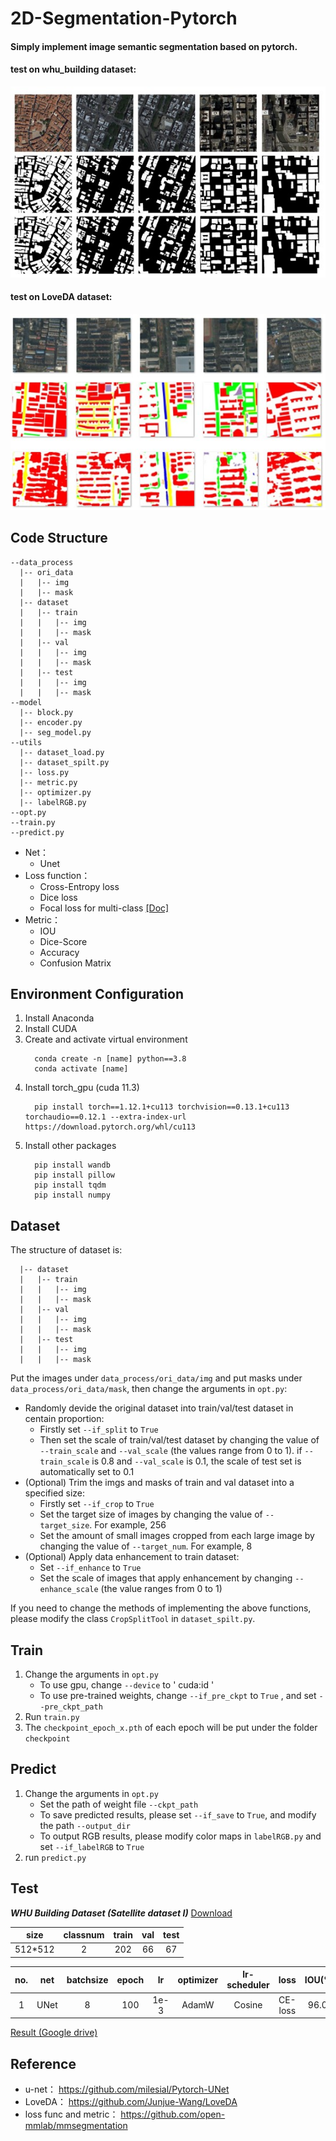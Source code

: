 <h1>2D-Segmentation-Pytorch</h1>

<h4> Simply implement image semantic segmentation based on pytorch.</h4>

<h4> test on whu_building dataset:  </h4> 

![test_on_whu_building](assets/1.jpg)  

<h4> test on LoveDA dataset:  </h4> 

![test_on_LoveDA](assets/2.jpg)

## Code Structure

```
--data_process
  |-- ori_data         
  |   |-- img
  |   |-- mask
  |-- dataset            
  |   |-- train
  |   |   |-- img
  |   |   |-- mask  
  |   |-- val
  |   |   |-- img
  |   |   |-- mask
  |   |-- test
  |   |   |-- img
  |   |   |-- mask
--model                   
  |-- block.py
  |-- encoder.py
  |-- seg_model.py
--utils
  |-- dataset_load.py    
  |-- dataset_spilt.py   
  |-- loss.py            
  |-- metric.py           
  |-- optimizer.py
  |-- labelRGB.py       
--opt.py
--train.py
--predict.py
```

* Net：
   * Unet
* Loss function：
   * Cross-Entropy loss 
   * Dice loss
   * Focal loss for multi-class [[Doc]](https://github.com/RefineM/segment_pytorch/blob/master/focal_loss_multiclass.md)
* Metric：
   * IOU
   * Dice-Score
   * Accuracy
   * Confusion Matrix

## Environment Configuration
1. Install Anaconda
2. Install CUDA
3. Create and activate virtual environment  
   ```
     conda create -n [name] python==3.8
     conda activate [name]
   ```
4. Install torch_gpu (cuda 11.3)
   ```
     pip install torch==1.12.1+cu113 torchvision==0.13.1+cu113 torchaudio==0.12.1 --extra-index-url https://download.pytorch.org/whl/cu113
   ```
5. Install other packages
   ```
     pip install wandb  
     pip install pillow
     pip install tqdm
     pip install numpy
   ```
   
## Dataset
The structure of dataset is:
```
  |-- dataset            
  |   |-- train
  |   |   |-- img
  |   |   |-- mask  
  |   |-- val
  |   |   |-- img
  |   |   |-- mask
  |   |-- test
  |   |   |-- img
  |   |   |-- mask
```
Put the images under `data_process/ori_data/img` and put masks under `data_process/ori_data/mask`, then change the arguments in `opt.py`:
* Randomly devide the original dataset into train/val/test dataset in centain proportion:
    * Firstly set `--if_split` to `True`
    * Then set the scale of train/val/test dataset by changing the value of `--train_scale` and `--val_scale` (the values range from 0 to 1).
      if `--train_scale` is 0.8 and `--val_scale` is 0.1, the scale of test set is automatically set to 0.1
* (Optional) Trim the imgs and masks of train and val dataset into a specified size:
    * Firstly set `--if_crop` to `True`
    * Set the target size of images by changing the value of `--target_size`. For example, 256
    * Set the amount of small images cropped from each large image by changing the value of `--target_num`. For example, 8
* (Optional) Apply data enhancement to train dataset:
    * Set `--if_enhance` to `True`
    * Set the scale of images that apply enhancement by changing `--enhance_scale` (the value ranges from 0 to 1)
      
If you need to change the methods of implementing the above functions, please modify the class `CropSplitTool` in `dataset_spilt.py`.

## Train
1. Change the arguments in `opt.py`
   * To use gpu, change `--device` to ' cuda:id '
   * To use pre-trained weights, change `--if_pre_ckpt` to `True` , and set `--pre_ckpt_path`
2. Run `train.py`
3. The `checkpoint_epoch_x.pth` of each epoch will be put under the folder `checkpoint`

## Predict
1. Change the arguments in `opt.py`
   * Set the path of weight file `--ckpt_path`
   * To save predicted results, please set `--if_save` to `True`, and modify the path `--output_dir` 
   * To output RGB results, please modify color maps in `labelRGB.py` and set `--if_labelRGB` to `True`  
2. run `predict.py`
   
## Test
***WHU Building Dataset (Satellite dataset I)***  [Download](http://gpcv.whu.edu.cn/data/building_dataset.html)

   |size|classnum|train|val|test|
   |:--:|:--:|:--:|:--:|:--:|   
   |512*512|2|202|66|67|  

   |no.|net|batchsize|epoch|lr|optimizer|lr-scheduler|loss|IOU(%)|Dice(%)|Acc(%)|  
   |:--:|:--:|:--:|:--:|:--:|:--:|:--:|:--:|:--:|:--:|:--:|  
   |1|UNet|8|100|1e-3|AdamW|Cosine|CE-loss|96.09|97.99|98.58|

   [Result (Google drive)](https://drive.google.com/drive/folders/1LNUMpvLCm_GKu17c7Mn4Dvl9S5fp0JvK?usp=drive_link)
  
## Reference
* u-net：
  https://github.com/milesial/Pytorch-UNet
* LoveDA：
  https://github.com/Junjue-Wang/LoveDA
* loss func and metric：
  https://github.com/open-mmlab/mmsegmentation

